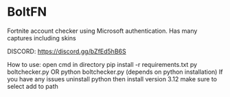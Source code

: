 # BoltFN
Fortnite account checker using Microsoft authentication. Has many captures including skins

DISCORD: https://discord.gg/bZfEd5hB6S

How to use:
open cmd in directory
pip install -r requirements.txt
py boltchecker.py
OR
python boltchecker.py
(depends on python installation)
If you have any issues uninstall python then install version 3.12 make sure to select add to path



